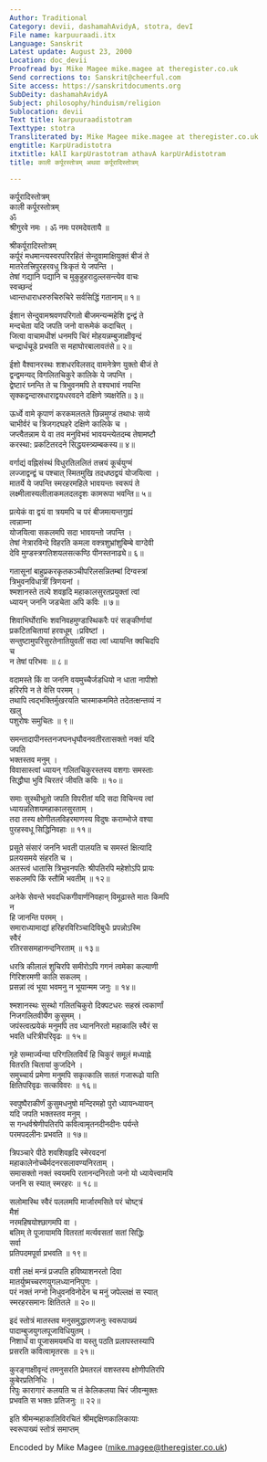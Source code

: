 ```yaml
---
Author: Traditional
Category: devii, dashamahAvidyA, stotra, devI
File name: karpuuraadi.itx
Language: Sanskrit
Latest update: August 23, 2000
Location: doc_devii
Proofread by: Mike Magee mike.magee at theregister.co.uk
Send corrections to: Sanskrit@cheerful.com
Site access: https://sanskritdocuments.org
SubDeity: dashamahAvidyA
Subject: philosophy/hinduism/religion
Sublocation: devii
Text title: karpuuraadistotram
Texttype: stotra
Transliterated by: Mike Magee mike.magee at theregister.co.uk
engtitle: KarpUradistotra
itxtitle: kAlI karpUrastotram athavA karpUrAdistotram
title: काली कर्पूरस्तोत्रम् अथवा कर्पूरादिस्तोत्रम्

---
```

  
 कर्पूरादिस्तोत्रम्   
काली कर्पूरस्तोत्रम्  
                 ॐ  
श्रीगुरवे नमः । ॐ नमः परमदेवतायै ॥  
  
श्रीकर्पूरादिस्तोत्रम्  
कर्पूरं मधमान्त्यस्वरपरिरहितं सेन्दुवामाक्षियुक्तं बीजं ते  
मातरेतत्त्रिपुरहरवधु त्रिःकृतं ये जपन्ति ।  
तेषां गद्यानि पद्यानि च मुकुहुहरादुल्लसन्त्येव वाचः  
स्वच्छन्दं  
ध्वान्तधाराधरुरुचिरुचिरे सर्वसिद्धिं गतानाम्॥ १॥  
  
ईशान सेन्दुवामश्रवणपरिगतो बीजमन्यन्महेशि द्वन्द्वं ते  
मन्दचेता यदि जपति जनो वारूमेकं कदाचित् ।  
जित्वा वाचामधीशं धनमपि चिरं मोहयन्नम्बुजाक्षीवृन्दं  
चन्द्रार्धचूडे प्रभवति स महाघोरबालावतंसे॥ २॥  
  
ईशो वैश्वानरस्थः शशधरविलसद् वामनेत्रेण युक्तो बीजं ते  
द्वन्द्वमन्यद् विगलितचिकुरे कालिके ये जपन्ति ।  
द्वेष्टारं घ्नन्ति ते च त्रिभुवनमपि ते वश्यभावं नयन्ति  
सृक्कद्वन्दास्रधाराद्वयधरवदने दक्षिणे त्र्यक्षरेति॥ ३॥  
  
ऊर्ध्वे वामे कृपाणं करकमलतले छिन्नमुण्डं तथाधः सव्ये  
चाभीर्वरं च त्रिजगदघहरे दक्षिणे कालिके च ।  
जप्त्वैतन्नाम ये वा तव मनुविभवं भावयन्त्येतदम्ब तेषामष्टौ  
करस्था: प्रकटितरदने  सिद्धयस्त्र्यम्बकस्य॥ ४॥  
  
वर्गाद्यं वह्निसंस्थं विधुरतिललितं तत्त्रयं कूर्चयुग्मं  
लज्जाद्वन्द्वं च पश्चात् स्मितमुखि तदधष्ठद्वयं योजयित्वा ।  
मातर्ये ये जपन्ति स्मरहरमहिले भावयन्तः स्वरूपं ते  
लक्ष्मीलास्यलीलाकमलदलदृशः कामरूपा भवन्ति॥ ५॥  
  
प्रत्येकं वा द्वयं वा त्रयमपि च परं बीजमत्यन्तगुह्यं  
त्वन्नाम्ना  
योजयित्वा सकलमपि सदा भावयन्तो जपन्ति ।  
तेषां नेत्रारविन्दे विहरति कमला वक्त्रशुभ्रांशुबिम्बे वाग्देवी  
देवि मुण्डस्त्रगतिशयलसत्कण्ठि पीनस्तनाढ्ये॥ ६॥  
  
गतासूनां बाहुप्रकरकृतकञ्चीपरिलसन्नितम्बां दिग्वस्त्रां  
त्रिभुवनविधात्रीं त्रिणयनां ।  
श्मशानस्ते तल्पे शवहृदि महाकालसुरतप्रयुक्तां त्वां  
ध्यायन् जननि जडचेता अपि कविः ॥ ७॥  
  
शिवाभिर्घोराभिः शवनिवहमुण्डास्थिकरैः परं सङ्कीर्णायां  
प्रकटितचितायां हरवधूम् ।प्रविष्टां ।  
सन्तुष्टामुपरिसुरतेनातियुवतीं सदा त्वां ध्यायन्ति क्वचिदपि  
च  
न तेषां परिभवः ॥ ८॥  
  
वदामस्ते किं वा जननि वयमुच्चैर्जडधियो न धाता नापीशो  
हरिरपि न ते वेत्ति परमम् ।  
तथापि त्वद्भक्तिर्मुखरयति चास्माकममिते तदेतत्क्षन्तव्यं न  
खलु  
पशुरोषः समुचितः ॥ ९॥  
  
समन्तादापीनस्तनजघनधृघौवनवतीरतासक्तो नक्तं यदि  
जपति  
भक्तस्तव मनुम् ।  
विवासास्त्वां ध्यायन् गलितचिकुरस्तस्य वशगाः समस्ताः  
सिद्धौघा भुवि चिरतरं जीवति कविः ॥ १०॥  
  
समाः सुस्थीभूतो जपति विपरीतां यदि सदा विचिन्त्य त्वां  
ध्यायन्नतिशयमहाकालसुरताम् ।  
तदा तस्य क्षोणीतलविहरमाणस्य विदुषः कराम्भोजे वश्या  
पुरहस्वधू सिद्धिनिवहाः ॥ ११॥  
  
प्रसूते संसारं जननि भवती पालयति च समस्तं क्षित्यादि  
प्रलयसमये संहरति च ।  
अतस्त्वं धातासि त्रिभुवनपतिः श्रीपतिरपि महेशोऽपि प्रायः  
सकलमपि किं स्तौमि भवतीम् ॥ १२॥  
  
अनेके सेवन्ते भवदधिकगीवार्णनिवहान् विमूढास्ते मातः किमपि  
न  
हि जानन्ति परमम् ।  
समाराध्यामाद्यां हरिहरविरिञ्चादिविबुधैः प्रपन्नोऽस्मि  
स्वैरं  
रतिरससमहानन्दनिरताम् ॥ १३॥  
  
धरत्रि कीलालं शुचिरपि समीरोऽपि गगनं त्वमेका कल्याणी  
गिरिशरमणी कालि सकलम् ।  
प्रसन्नां त्वं भूया भवमनु न भूयान्मम जनुः ॥ १४॥  
  
श्मशानस्थः सुस्थो गलितचिकुरो दिक्पटधरः सहस्रं त्वकार्णां  
निजगलितवीर्येण कुसुमम्  ।  
जपंस्त्वत्प्रयेकं मनुमपि तव ध्याननिरतो महाकालि स्वैरं स  
भवति धरित्रीपरिवृढः ॥ १५॥  
  
गृहे सम्मार्ज्यन्या परिगलितविर्यं हि चिकुरं समूलं मध्याह्ने  
वितरति चितायां कुजदिने ।  
समुच्चार्य प्रमेणा मनुमपि सकृत्कालि सततं गजारूढो याति  
क्षितिपरिवृढः सत्कविवरः ॥ १६॥  
  
स्वपुष्पैराकीर्णं कुसुमधनुषो मन्दिरमहो पुरो ध्यायन्ध्यायन्  
यदि जपति भक्तस्तव मनुम् ।  
स गन्धर्वश्रेणीपतिरपि कवित्वामृतनदीनदीनः पर्यन्ते  
परमपदलीनः प्रभवति ॥ १७॥  
  
त्रिपञ्चारे पीठे शवशिवहृदि स्मेरवदनां  
महाकालेनोच्चैर्मदनरसलावण्यनिरताम् ।  
समासक्तो नक्तं स्वयमपि रतानन्दनिरतो जनो यो ध्यायेत्त्वामयि  
जननि स स्यात् स्मरहरः ॥ १८॥  
  
सलोमास्थि स्वैरं पललमपि मार्जारमसिते परं चोष्ट्त्रं  
मैशं  
नरमहिषयोश्छागमपि वा ।  
बलिम् ते पूजायामयि वितरतां मर्त्यवसतां सतां सिद्धिः  
सर्वा  
प्रतिपदमपूर्वा प्रभवति ॥ १९॥  
  
वशी लक्षं मन्त्रं प्रजपति हविष्याशनरतो दिवा  
मातर्युष्मच्चरणयुगलध्याननिपुणः ।  
परं नक्तं नग्नो निधुवनविनोदेन च मनुं जपेल्लक्षं स स्यात्  
स्मरहरसमानः क्षितितले ॥ २०॥  
  
इदं स्तोत्रं मातस्तव मनुसमुद्धारणजनुः स्वरूपाख्यं  
पादाम्बुजयुगलपूजाविधियुतम् ।  
निशार्धं वा पूजासमयमधि वा यस्तु पठति प्रलापस्तस्यापि  
प्रसरति कवित्वामृतरसः ॥ २१॥  
  
कुरङ्गाक्षीवृन्दं तमनुसरति प्रेमतरलं वशस्तस्य क्षोणीपतिरपि  
कुबेरप्रतिनिधिः ।  
रिपुः कारागारं कलयति च तं केलिकलया चिरं जीवन्मुक्तः  
प्रभवति स भक्तः प्रतिजनुः ॥ २२॥  
  
इति श्रीमन्महाकालिविरचितं श्रीमद्दक्षिणकालिकायाः  
स्वरूपाख्यं स्तोत्रं समाप्तम्  
  
Encoded by Mike Magee (mike.magee@theregister.co.uk)  
  
